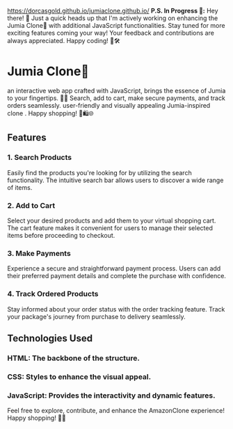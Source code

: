 https://dorcasgold.github.io/jumiaclone.github.io/
**P.S. In Progress 🚧:**
Hey there! 👋 Just a quick heads up that I'm actively working on enhancing the Jumia Clone🚀 with additional JavaScript functionalities. Stay tuned for more exciting features coming your way! Your feedback and contributions are always appreciated. Happy coding! 🌟🛠️

# Jumia Clone🚀

an interactive web app crafted with JavaScript, brings the essence of Jumia to your fingertips. 🛒✨ Search, add to cart, make secure payments, and track orders seamlessly. user-friendly and visually appealing Jumia-inspired clone . Happy shopping! 🚀🛍️🌐

## Features
### 1. Search Products
Easily find the products you're looking for by utilizing the search functionality. The intuitive search bar allows users to discover a wide range of items.

### 2. Add to Cart
Select your desired products and add them to your virtual shopping cart. The cart feature makes it convenient for users to manage their selected items before proceeding to checkout.

### 3. Make Payments
Experience a secure and straightforward payment process. Users can add their preferred payment details and complete the purchase with confidence.

### 4. Track Ordered Products
Stay informed about your order status with the order tracking feature. Track your package's journey from purchase to delivery seamlessly.

## Technologies Used
### HTML: The backbone of the structure.
### CSS: Styles to enhance the visual appeal.
### JavaScript: Provides the interactivity and dynamic features.

Feel free to explore, contribute, and enhance the AmazonClone experience! Happy shopping! 🛒✨
